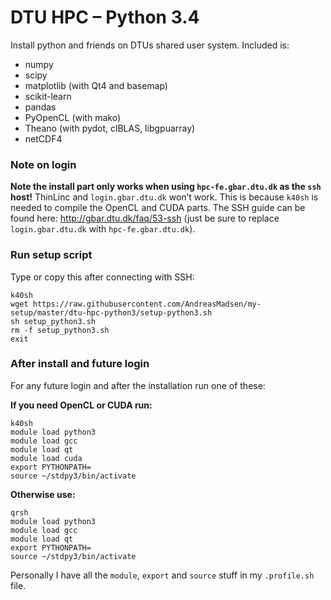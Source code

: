 # DTU HPC – Python 3.4

Install python and friends on DTUs shared user system. Included is:

* numpy
* scipy
* matplotlib (with Qt4 and basemap)
* scikit-learn
* pandas
* PyOpenCL (with mako)
* Theano (with pydot, clBLAS, libgpuarray)
* netCDF4

### Note on login

**Note the install part only works when using `hpc-fe.gbar.dtu.dk` as the `ssh` host!** ThinLinc and `login.gbar.dtu.dk` won’t work. This is because `k40sh` is needed to compile the OpenCL and CUDA parts. The SSH guide can be found here: http://gbar.dtu.dk/faq/53-ssh (just be sure to replace `login.gbar.dtu.dk` with `hpc-fe.gbar.dtu.dk`).

### Run setup script

Type or copy this after connecting with SSH:

```shell
k40sh
wget https://raw.githubusercontent.com/AndreasMadsen/my-setup/master/dtu-hpc-python3/setup-python3.sh
sh setup_python3.sh
rm -f setup_python3.sh
exit
```

### After install and future login

For any future login and after the installation run one of these:

**If you need OpenCL or CUDA run:**

```shell
k40sh
module load python3
module load gcc
module load qt
module load cuda
export PYTHONPATH=
source ~/stdpy3/bin/activate
```

**Otherwise use:**

```shell
qrsh
module load python3
module load gcc
module load qt
export PYTHONPATH=
source ~/stdpy3/bin/activate
```

Personally I have all the `module`, `export` and `source` stuff in my `.profile.sh` file.
